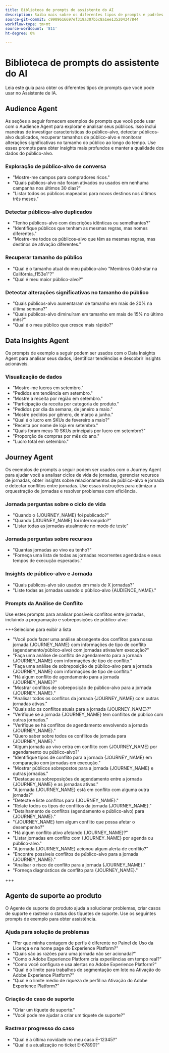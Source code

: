 ```yaml
---
title: Biblioteca de prompts do assistente do AI
description: Saiba mais sobre os diferentes tipos de prompts e padrões de prompt que você pode usar ao consultar o Assistente de IA.
source-git-commit: c9909616697ef319a307b5c8a1ee135204347844
workflow-type: tm+mt
source-wordcount: '811'
ht-degree: 0%

---
```


# Biblioteca de prompts do assistente do AI

Leia este guia para obter os diferentes tipos de prompts que você pode usar no Assistente de IA.

## Audience Agent

As seções a seguir fornecem exemplos de prompts que você pode usar com o Audience Agent para explorar e analisar seus públicos. Isso inclui maneiras de investigar características do público-alvo, detectar públicos-alvo duplicados, recuperar tamanhos de público-alvo e monitorar alterações significativas no tamanho do público ao longo do tempo. Use esses prompts para obter insights mais profundos e manter a qualidade dos dados do público-alvo.

### Exploração de público-alvo de conversa

- &quot;Mostre-me campos para compradores ricos.&quot;
- &quot;Quais públicos-alvo não foram ativados ou usados em nenhuma campanha nos últimos 30 dias?&quot;
- &quot;Listar todos os públicos mapeados para novos destinos nos últimos três meses.&quot;

### Detectar públicos-alvo duplicados

- &quot;Tenho públicos-alvo com descrições idênticas ou semelhantes?&quot;
- &quot;Identifique públicos que tenham as mesmas regras, mas nomes diferentes.&quot;
- &quot;Mostre-me todos os públicos-alvo que têm as mesmas regras, mas destinos de ativação diferentes.&quot;

### Recuperar tamanho do público

- &quot;Qual é o tamanho atual do meu público-alvo &quot;Membros Gold-star na Califórnia_f153e1&quot;?&quot;
- &quot;Qual é meu maior público-alvo?&quot;

### Detectar alterações significativas no tamanho do público

- &quot;Quais públicos-alvo aumentaram de tamanho em mais de 20% na última semana?&quot;
- &quot;Quais públicos-alvo diminuíram em tamanho em mais de 15% no último mês?&quot;
- &quot;Qual é o meu público que cresce mais rápido?&quot;

## Data Insights Agent

Os prompts de exemplo a seguir podem ser usados com o Data Insights Agent para analisar seus dados, identificar tendências e descobrir insights acionáveis.

### Visualização de dados

- &quot;Mostre-me lucros em setembro.&quot;
- &quot;Pedidos em tendência em setembro.&quot;
- &quot;Mostre a receita por região em setembro.&quot;
- &quot;Participação da receita por categoria de produto.&quot;
- &quot;Pedidos por dia da semana, de janeiro a maio.&quot;
- &quot;Mostre pedidos por gênero, de março a junho.&quot;
- &quot;Qual é o lucro em SKUs de fevereiro a maio?&quot;
- &quot;Receita por nome de loja em setembro.&quot;
- &quot;Quais foram meus 10 SKUs principais por lucro em setembro?&quot;
- &quot;Proporção de compras por mês do ano.&quot;
- &quot;Lucro total em setembro.&quot;

## Journey Agent

Os exemplos de prompts a seguir podem ser usados com o Journey Agent para ajudar você a analisar ciclos de vida de jornadas, gerenciar recursos de jornadas, obter insights sobre relacionamentos de público-alvo e jornada e detectar conflitos entre jornadas. Use essas instruções para otimizar a orquestração de jornadas e resolver problemas com eficiência.

### Jornada perguntas sobre o ciclo de vida

- &quot;Quando o {JOURNEY_NAME} foi publicado?&quot;
- &quot;Quando {JOURNEY_NAME} foi interrompido?&quot;
- &quot;Listar todas as jornadas atualmente no modo de teste&quot;

### Jornada perguntas sobre recursos

- &quot;Quantas jornadas ao vivo eu tenho?&quot;
- &quot;Forneça uma lista de todas as jornadas recorrentes agendadas e seus tempos de execução esperados.&quot;

### Insights de público-alvo e Jornada

- &quot;Quais públicos-alvo são usados em mais de X jornadas?&quot;
- &quot;Liste todas as jornadas usando o público-alvo {AUDIENCE_NAME}.&quot;

### Prompts da Análise de Conflito

Use estes prompts para analisar possíveis conflitos entre jornadas, incluindo a programação e sobreposições de público-alvo:

+++Selecione para exibir a lista

- &quot;Você pode fazer uma análise abrangente dos conflitos para nossa jornada {JOURNEY_NAME} com informações de tipo de conflito (agendamento/público-alvo) com jornadas ativas/em execução?&quot;
- &quot;Faça uma análise de conflito de agendamento para a jornada {JOURNEY_NAME} com informações de tipo de conflito.&quot;
- &quot;Faça uma análise de sobreposição de público-alvo para a jornada {JOURNEY_NAME} com informações de tipo de conflito.&quot;
- &quot;Há algum conflito de agendamento para a jornada {JOURNEY_NAME}?&quot;
- &quot;Mostrar conflitos de sobreposição de público-alvo para a jornada {JOURNEY_NAME}.&quot;
- &quot;Analisar todos os conflitos da jornada {JOURNEY_NAME} com outras jornadas ativas.&quot;
- &quot;Quais são os conflitos atuais para a jornada {JOURNEY_NAME}?&quot;
- &quot;Verifique se a jornada {JOURNEY_NAME} tem conflitos de público com outras jornadas.&quot;
- &quot;Verifique se há conflitos de agendamento envolvendo a jornada {JOURNEY_NAME}.&quot;
- &quot;Quero saber sobre todos os conflitos de jornada para {JOURNEY_NAME}.&quot;
- &quot;Algum jornada ao vivo entra em conflito com {JOURNEY_NAME} por agendamento ou público-alvo?&quot;
- &quot;Identifique tipos de conflito para a jornada {JOURNEY_NAME} em comparação com jornadas em execução.&quot;
- &quot;Mostrar públicos sobrepostos para a jornada {JOURNEY_NAME} e outras jornadas.&quot;
- &quot;Destaque as sobreposições de agendamento entre a jornada {JOURNEY_NAME} e as jornadas ativas.&quot;
- &quot;A jornada {JOURNEY_NAME} está em conflito com alguma outra jornada?&quot;
- &quot;Detecte e liste conflitos para {JOURNEY_NAME}.&quot;
- &quot;Relate todos os tipos de conflitos da jornada {JOURNEY_NAME}.&quot;
- &quot;Detalhamento de conflitos (agendamento e público-alvo) para {JOURNEY_NAME}.&quot;
- &quot;{JOURNEY_NAME} tem algum conflito que possa afetar o desempenho?&quot;
- &quot;Há algum conflito ativo afetando {JOURNEY_NAME}?&quot;
- &quot;Listar jornadas em conflito com {JOURNEY_NAME} por agenda ou público-alvo.&quot;
- &quot;A jornada {JOURNEY_NAME} acionou algum alerta de conflito?&quot;
- &quot;Encontre possíveis conflitos de público-alvo para a jornada {JOURNEY_NAME}.&quot;
- &quot;Analisar o risco de conflito para a jornada {JOURNEY_NAME}.&quot;
- &quot;Forneça diagnósticos de conflito para {JOURNEY_NAME}.&quot;

+++

## Agente de suporte ao produto

O Agente de suporte do produto ajuda a solucionar problemas, criar casos de suporte e rastrear o status dos tíquetes de suporte. Use os seguintes prompts de exemplo para obter assistência.

### Ajuda para solução de problemas

- &quot;Por que minha contagem de perfis é diferente no Painel de Uso da Licença e na home page do Experience Platform?&quot;
- &quot;Quais são as razões para uma jornada não ser acionada?&quot;
- &quot;Como o Adobe Experience Platform cria experiências em tempo real?&quot;
- &quot;Como você configura e usa alertas no Adobe Experience Platform?&quot;
- &quot;Qual é o limite para trabalhos de segmentação em lote na Ativação do Adobe Experience Platform?&quot;
- &quot;Qual é o limite médio de riqueza de perfil na Ativação do Adobe Experience Platform?&quot;

### Criação de caso de suporte

- &quot;Criar um tíquete de suporte.&quot;
- &quot;Você pode me ajudar a criar um tíquete de suporte?&quot;

### Rastrear progresso do caso

- &quot;Qual é a última novidade no meu caso E-12345?&quot;
- &quot;Qual é a atualização no ticket E-67890?&quot;
